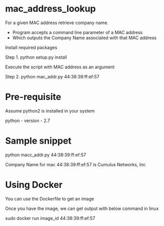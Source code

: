 # mac_address_lookup

For a given MAC address retrieve company name.

- Program accepts a command line parameter of a MAC address
- Which outputs the Company Name associated with that MAC address 

Install required packages

Step 1. python setup.py install

Execute the script with MAC address as an argument

Step 2. python mac_addr.py 44:38:39:ff:ef:57

# Pre-requisite
Assume python2 is installed in your system

python - version - 2.7

# Sample snippet
python macc_addr.py 44:38:39:ff:ef:57 

Company Name for mac 44:38:39:ff:ef:57 is Cumulus Networks, Inc

# Using Docker
You can use the Dockerfile to get an image

Once you have the image, we can get output with below command in linux

sudo docker run image_id 44:38:39:ff:ef:57

